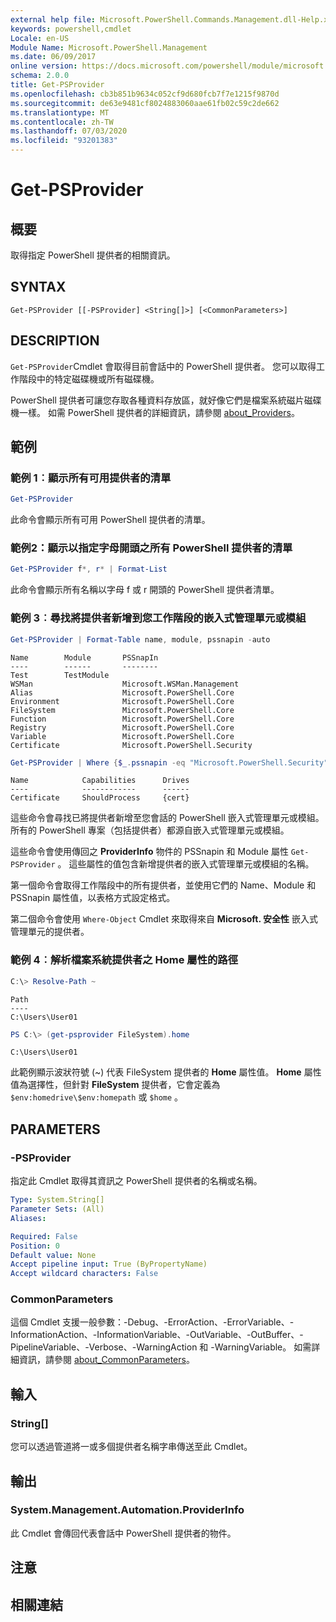 ```yaml
---
external help file: Microsoft.PowerShell.Commands.Management.dll-Help.xml
keywords: powershell,cmdlet
Locale: en-US
Module Name: Microsoft.PowerShell.Management
ms.date: 06/09/2017
online version: https://docs.microsoft.com/powershell/module/microsoft.powershell.management/get-psprovider?view=powershell-7&WT.mc_id=ps-gethelp
schema: 2.0.0
title: Get-PSProvider
ms.openlocfilehash: cb3b851b9634c052cf9d680fcb7f7e1215f9870d
ms.sourcegitcommit: de63e9481cf8024883060aae61fb02c59c2de662
ms.translationtype: MT
ms.contentlocale: zh-TW
ms.lasthandoff: 07/03/2020
ms.locfileid: "93201383"
---
```

# Get-PSProvider

## 概要
取得指定 PowerShell 提供者的相關資訊。

## SYNTAX

```
Get-PSProvider [[-PSProvider] <String[]>] [<CommonParameters>]
```

## DESCRIPTION

`Get-PSProvider`Cmdlet 會取得目前會話中的 PowerShell 提供者。
您可以取得工作階段中的特定磁碟機或所有磁碟機。

PowerShell 提供者可讓您存取各種資料存放區，就好像它們是檔案系統磁片磁碟機一樣。
如需 PowerShell 提供者的詳細資訊，請參閱 [about_Providers](../Microsoft.PowerShell.Core/About/about_Providers.md)。

## 範例

### 範例 1︰顯示所有可用提供者的清單

```powershell
Get-PSProvider
```

此命令會顯示所有可用 PowerShell 提供者的清單。

### 範例2：顯示以指定字母開頭之所有 PowerShell 提供者的清單

```powershell
Get-PSProvider f*, r* | Format-List
```

此命令會顯示所有名稱以字母 f 或 r 開頭的 PowerShell 提供者清單。

### 範例 3︰尋找將提供者新增到您工作階段的嵌入式管理單元或模組

```powershell
Get-PSProvider | Format-Table name, module, pssnapin -auto
```

```Output
Name        Module       PSSnapIn
----        ------       --------
Test        TestModule
WSMan                    Microsoft.WSMan.Management
Alias                    Microsoft.PowerShell.Core
Environment              Microsoft.PowerShell.Core
FileSystem               Microsoft.PowerShell.Core
Function                 Microsoft.PowerShell.Core
Registry                 Microsoft.PowerShell.Core
Variable                 Microsoft.PowerShell.Core
Certificate              Microsoft.PowerShell.Security
```

```powershell
Get-PSProvider | Where {$_.pssnapin -eq "Microsoft.PowerShell.Security"}
```

```Output
Name            Capabilities      Drives
----            ------------      ------
Certificate     ShouldProcess     {cert}
```

這些命令會尋找已將提供者新增至您會話的 PowerShell 嵌入式管理單元或模組。
所有的 PowerShell 專案（包括提供者）都源自嵌入式管理單元或模組。

這些命令會使用傳回之 **ProviderInfo** 物件的 PSSnapin 和 Module 屬性 `Get-PSProvider` 。
這些屬性的值包含新增提供者的嵌入式管理單元或模組的名稱。

第一個命令會取得工作階段中的所有提供者，並使用它們的 Name、Module 和 PSSnapin 屬性值，以表格方式設定格式。

第二個命令會使用 `Where-Object` Cmdlet 來取得來自 **Microsoft. 安全性** 嵌入式管理單元的提供者。

### 範例 4︰解析檔案系統提供者之 Home 屬性的路徑

```powershell
C:\> Resolve-Path ~
```

```Output
Path
----
C:\Users\User01
```

```powershell
PS C:\> (get-psprovider FileSystem).home
```

```Output
C:\Users\User01
```

此範例顯示波狀符號 (~) 代表 FileSystem 提供者的 **Home** 屬性值。
**Home** 屬性值為選擇性，但針對 **FileSystem** 提供者，它會定義為 `$env:homedrive\$env:homepath` 或 `$home` 。

## PARAMETERS

### -PSProvider

指定此 Cmdlet 取得其資訊之 PowerShell 提供者的名稱或名稱。

```yaml
Type: System.String[]
Parameter Sets: (All)
Aliases:

Required: False
Position: 0
Default value: None
Accept pipeline input: True (ByPropertyName)
Accept wildcard characters: False
```

### CommonParameters

這個 Cmdlet 支援一般參數：-Debug、-ErrorAction、-ErrorVariable、-InformationAction、-InformationVariable、-OutVariable、-OutBuffer、-PipelineVariable、-Verbose、-WarningAction 和 -WarningVariable。 如需詳細資訊，請參閱 [about_CommonParameters](../Microsoft.PowerShell.Core/About/about_CommonParameters.md)。

## 輸入

### String[]

您可以透過管道將一或多個提供者名稱字串傳送至此 Cmdlet。

## 輸出

### System.Management.Automation.ProviderInfo

此 Cmdlet 會傳回代表會話中 PowerShell 提供者的物件。

## 注意

## 相關連結
